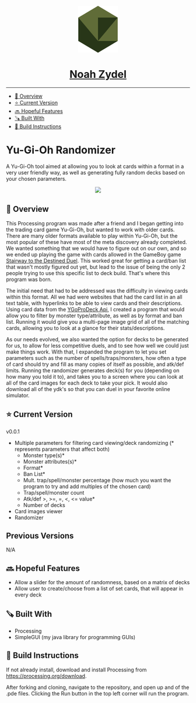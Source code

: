 <p align="center">
  <a href="https://noahzydel.com">
    <img alt="Noah Logo" height="128" src="./.github/resources/NoahLogo.svg">
    <h1 align="center">Noah Zydel</h1>
  </a>
</p>

---

- [📖 Overview](#-overview)
- [⭐️ Current Version](#-current-version)
- [🔜 Hopeful Features](#-hopeful-features)
- [🪚 Built With](#-built-with)
- [🔨 Build Instructions](#-build-instructions)

# Yu-Gi-Oh Randomizer
A Yu-Gi-Oh tool aimed at allowing you to look at cards within a format in a very user friendly way, as well as generating fully random decks based on your chosen parameters.
<p align="center">
<img src="./.github/resources/full-calendar-example.png">
</p>

## 📖 Overview
This Processing program was made after a friend and I began getting into the trading card game Yu-Gi-Oh, but wanted to work with older cards. There are many older formats available to play within Yu-Gi-Oh, but the most popular of these have most of the meta discovery already completed. We wanted something that we would have to figure out on our own, and so we ended up playing the game with cards allowed in the GameBoy game [Stairway to the Destined Duel](https://yugioh.fandom.com/wiki/Yu-Gi-Oh!_Worldwide_Edition:_Stairway_to_the_Destined_Duel). This worked great for getting a card/ban list that wasn't mostly figured out yet, but lead to the issue of being the only 2 people trying to use this specific list to deck build. That's where this program was born.

The initial need that had to be addressed was the difficulty in viewing cards within this format. All we had were websites that had the card list in an all text table, with hyperlinks to be able to view cards and their descriptions. Using card data from the [YGoProDeck Api](https://ygoprodeck.com/api-guide/), I created a program that would allow you to filter by monster type/attribute, as well as by format and ban list. Running it would give you a multi-page image grid of all of the matching cards, allowing you to look at a glance for their stats/descriptions.

As our needs evolved, we also wanted the option for decks to be generated for us, to allow for less competitive duels, and to see how well we could just make things work. With that, I expanded the program to let you set parameters such as the number of spells/traps/monsters, how often a type of card should try and fill as many copies of itself as possible, and atk/def limits. Running the randomizer generates deck(s) for you (depending on how many you told it to), and takes you to a screen where you can look at all of the card images for each deck to take your pick. It would also download all of the ydk's so that you can duel in your favorite online simulator.

## ⭐️ Current Version
v0.0.1
- Multiple parameters for filtering card viewing/deck randomizing (* represents parameters that affect both)
  - Monster type(s)*
  - Monster attributes(s)*
  - Format*
  - Ban List*
  - Mult. trap/spell/monster percentage (how much you want the program to try and add multiples of the chosen card)
  - Trap/spell/monster count
  - Atk/def >, >=, =, <, <= value*
  - Number of decks
- Card images viewer
- Randomizer

## Previous Versions
N/A

## 🔜 Hopeful Features
- Allow a slider for the amount of randomness, based on a matrix of decks
- Allow user to create/choose from a list of set cards, that will appear in every deck
  
## 🪚 Built With
- Processing
- SimpleGUI (my java library for programming GUIs)

## 🔨 Build Instructions
If not already install, download and install Processing from https://processing.org/download.

After forking and cloning, navigate to the repository, and open up and of the .pde files. Clicking the Run button in the top left corner will run the program.